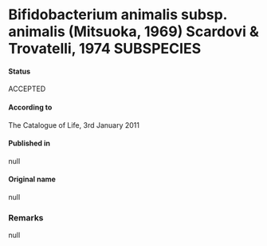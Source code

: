# Bifidobacterium animalis subsp. animalis (Mitsuoka, 1969) Scardovi & Trovatelli, 1974 SUBSPECIES

#### Status
ACCEPTED

#### According to
The Catalogue of Life, 3rd January 2011

#### Published in
null

#### Original name
null

### Remarks
null
